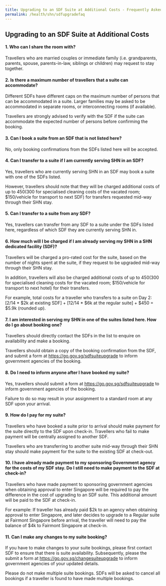 ```yaml
---
title: Upgrading to an SDF Suite at Additional Costs - Frequently Asked Questions 
permalink: /health/shn/sdfupgradefaq
---
```


## Upgrading to an SDF Suite at Additional Costs 

#### 1.	Who can I share the room with? 

Travellers who are married couples or immediate family (i.e. grandparents, parents, spouse, parents-in-law, siblings or children) may request to stay together. 

#### 2. Is there a maximum number of travellers that a suite can accommodate? 

Different SDFs have different caps on the maximum number of persons that can be accommodated in a suite. Larger families may be asked to be accommodated in separate rooms, or interconnecting rooms (if available).

Travellers are strongly advised to verify with the SDF if the suite can accommodate the expected number of persons before confirming the booking.

#### 3.	Can I book a suite from an SDF that is not listed here?  

No, only booking confirmations from the SDFs listed here will be accepted.

#### 4.	Can I transfer to a suite if I am currently serving SHN in an SDF? 

Yes, travellers who are currently serving SHN in an SDF may book a suite with one of the SDFs listed. 

However, travellers should note that they will be charged additional costs of up to $450 ($300 for specialised cleaning costs of the vacated room; $150/vehicle for transport to next SDF) for transfers requested mid-way through their SHN stay. 

#### 5.	Can I transfer to a suite from any SDF?  

Yes, travellers can transfer from any SDF to a suite under the SDFs listed here, regardless of which SDF they are currently serving SHN in. 

#### 6.	How much will I be charged if I am already serving my SHN in a SHN dedicated facility (SDF)? 

Travellers will be charged a pro-rated cost for the suite, based on the number of nights spent at the suite, if they request to be upgraded mid-way through their SHN stay. 

In addition, travellers will also be charged additional costs of up to $450 ($300 for specialised cleaning costs for the vacated room; $150/vehicle for transport to next hotel) for their transfers. 

For example, total costs for a traveller who transfers to a suite on Day 2: [2/14 * $2k at existing SDF] + [12/14 * $6k at the regular suite] + $450 = $5.9k (rounded up). 

#### 7.	I am interested in serving my SHN in one of the suites listed here. How do I go about booking one? 

Travellers should directly contact the SDFs in the list to enquire on availability and make a booking. 

Travellers should obtain a copy of the booking confirmation from the SDF, and submit a form at <https://go.gov.sg/sdfsuiteupgrade> to inform government agencies of the booking. 

#### 8.	Do I need to inform anyone after I have booked my suite? 

Yes, travellers should submit a form at <https://go.gov.sg/sdfsuiteupgrade> to inform government agencies of the booking. 

Failure to do so may result in your assignment to a standard room at any SDF upon your arrival. 

#### 9.	How do I pay for my suite? 

Travellers who have booked a suite prior to arrival should make payment for the suite directly to the SDF upon check-in. Travellers who fail to make payment will be centrally assigned to another SDF.

Travellers who are transferring to another suite mid-way through their SHN stay should make payment for the suite to the existing SDF at check-out. 

#### 10.	I have already made payment to my sponsoring Government agency for the costs of my SDF stay. Do I still need to make payment to the SDF at check-in?

Travellers who have made payment to sponsoring government agencies when obtaining approval to enter Singapore will be required to pay the difference in the cost of upgrading to an SDF suite. This additional amount will be paid to the SDF at check-in. 

For example: If traveller has already paid $2k to an agency when obtaining approval to enter Singapore, and later decides to upgrade to a Regular suite at Fairmont Singapore before arrival, the traveller will need to pay the balance of $4k to Fairmont Singapore at check-in.

#### 11.	Can I make any changes to my suite booking? 

If you have to make changes to your suite bookings, please first contact SDF to ensure that there is suite availability. Subsequently, please the submit a form at <https://go.gov.sg/changesuiteupgrade> to inform government agencies of your updated details.  

Please do not make multiple suite bookings. SDFs will be asked to cancel all bookings if a traveller is found to have made multiple bookings.
